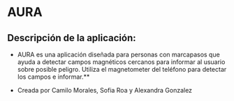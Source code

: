 # AURA
## Descripción de la aplicación:

- AURA es una aplicación diseñada para personas con marcapasos que ayuda a detectar campos magnéticos cercanos para informar al usuario sobre posible peligro. Utiliza el magnetometer del teléfono para detectar los campos e informar.**

- Creada por Camilo Morales, Sofia Roa y Alexandra Gonzalez
